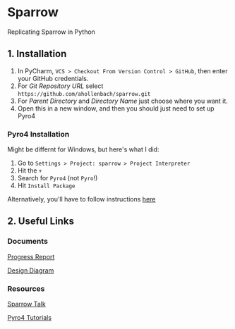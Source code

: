 # Sparrow
Replicating Sparrow in Python

## 1. Installation
1. In PyCharm, `VCS > Checkout From Version Control > GitHub`, then enter your GitHub credentials.
  1. For *Git Repository URL* select `https://github.com/ahollenbach/sparrow.git`
  2. For *Parent Directory* and *Directory Name* just choose where you want it.
3. Open this in a new window, and then you should just need to set up Pyro4


### Pyro4 Installation
Might be differnt for Windows, but here's what I did:

1. Go to `Settings > Project: sparrow > Project Interpreter`
  1. Hit the `+`
  2. Search for `Pyro4` (not `Pyro`!)
  3. Hit `Install Package`

Alternatively, you'll have to follow instructions [here](https://pythonhosted.org/Pyro4/install.html)

## 2. Useful Links
### Documents
[Progress Report](https://docs.google.com/document/d/1TBit5KAJ3NspUf_hseIyiyxuA9Sm01CT6yI5KNSzIpI/edit)

[Design Diagram](https://docs.google.com/drawings/d/12q7JRJt6pI6HscYF3m-IuA76Mcdmzx_VhxJIZ2qQBoo/edit)

### Resources
[Sparrow Talk](https://www.youtube.com/watch?v=A4k0WqjUY9A)

[Pyro4 Tutorials](https://pythonhosted.org/Pyro4/tutorials.html)
